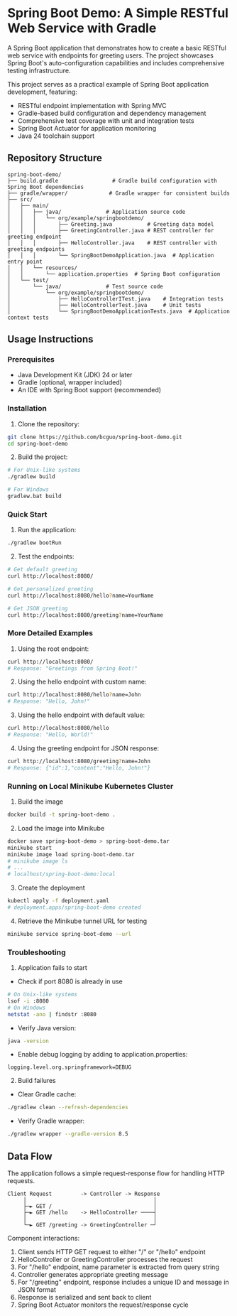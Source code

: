 # Spring Boot Demo: A Simple RESTful Web Service with Gradle

A Spring Boot application that demonstrates how to create a basic RESTful web service with endpoints for greeting users. The project showcases Spring Boot's auto-configuration capabilities and includes comprehensive testing infrastructure.

This project serves as a practical example of Spring Boot application development, featuring:
- RESTful endpoint implementation with Spring MVC
- Gradle-based build configuration and dependency management
- Comprehensive test coverage with unit and integration tests
- Spring Boot Actuator for application monitoring
- Java 24 toolchain support

## Repository Structure
```
spring-boot-demo/
├── build.gradle                 # Gradle build configuration with Spring Boot dependencies
├── gradle/wrapper/             # Gradle wrapper for consistent builds
├── src/
│   ├── main/
│   │   ├── java/              # Application source code
│   │   │   └── org/example/springbootdemo/
│   │   │       ├── Greeting.java           # Greeting data model
│   │   │       ├── GreetingController.java # REST controller for greeting endpoint
│   │   │       ├── HelloController.java    # REST controller with greeting endpoints
│   │   │       └── SpringBootDemoApplication.java  # Application entry point
│   │   └── resources/
│   │       └── application.properties  # Spring Boot configuration
│   └── test/
│       └── java/              # Test source code
│           └── org/example/springbootdemo/
│               ├── HelloControllerITest.java    # Integration tests
│               ├── HelloControllerTest.java     # Unit tests
│               └── SpringBootDemoApplicationTests.java  # Application context tests
```

## Usage Instructions
### Prerequisites
- Java Development Kit (JDK) 24 or later
- Gradle (optional, wrapper included)
- An IDE with Spring Boot support (recommended)

### Installation

1. Clone the repository:
```bash
git clone https://github.com/bcguo/spring-boot-demo.git
cd spring-boot-demo
```

2. Build the project:
```bash
# For Unix-like systems
./gradlew build

# For Windows
gradlew.bat build
```

### Quick Start
1. Run the application:
```bash
./gradlew bootRun
```

2. Test the endpoints:
```bash
# Get default greeting
curl http://localhost:8080/

# Get personalized greeting
curl http://localhost:8080/hello?name=YourName

# Get JSON greeting
curl http://localhost:8080/greeting?name=YourName
```

### More Detailed Examples

1. Using the root endpoint:
```bash
curl http://localhost:8080/
# Response: "Greetings from Spring Boot!"
```

2. Using the hello endpoint with custom name:
```bash
curl http://localhost:8080/hello?name=John
# Response: "Hello, John!"
```

3. Using the hello endpoint with default value:
```bash
curl http://localhost:8080/hello
# Response: "Hello, World!"
```

4. Using the greeting endpoint for JSON response:
```bash
curl http://localhost:8080/greeting?name=John
# Response: {"id":1,"content":"Hello, John!"}
```

### Running on Local Minikube Kubernetes Cluster
1. Build the image
```bash
docker build -t spring-boot-demo .
```

2. Load the image into Minikube
```bash
docker save spring-boot-demo > spring-boot-demo.tar
minikube start
minikube image load spring-boot-demo.tar
# minikube image ls
# ...
# localhost/spring-boot-demo:local
```

3. Create the deployment
```bash
kubectl apply -f deployment.yaml
# deployment.apps/spring-boot-demo created
```

4. Retrieve the Minikube tunnel URL for testing
```bash
minikube service spring-boot-demo --url
```

### Troubleshooting

1. Application fails to start
- Check if port 8080 is already in use
```bash
# On Unix-like systems
lsof -i :8080
# On Windows
netstat -ano | findstr :8080
```
- Verify Java version:
```bash
java -version
```
- Enable debug logging by adding to application.properties:
```properties
logging.level.org.springframework=DEBUG
```

2. Build failures
- Clear Gradle cache:
```bash
./gradlew clean --refresh-dependencies
```
- Verify Gradle wrapper:
```bash
./gradlew wrapper --gradle-version 8.5
```

## Data Flow
The application follows a simple request-response flow for handling HTTP requests.

```ascii
Client Request         -> Controller -> Response
     │                                        │
     ├─► GET /                                │
     ├─► GET /hello    -> HelloController ────┤
     │                                        │
     └─► GET /greeting -> GreetingController ─┘
```

Component interactions:
1. Client sends HTTP GET request to either "/" or "/hello" endpoint
2. HelloController or GreetingController processes the request
3. For "/hello" endpoint, name parameter is extracted from query string
4. Controller generates appropriate greeting message
5. For "/greeting" endpoint, response includes a unique ID and message in JSON format
6. Response is serialized and sent back to client
7. Spring Boot Actuator monitors the request/response cycle